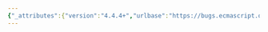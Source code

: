 ```yaml
---
{"_attributes":{"version":"4.4.4+","urlbase":"https://bugs.ecmascript.org/","maintainer":"dherman@mozilla.com"},"bug":{"bug_id":4535,"creation_ts":"2015-09-18 00:57:00 -0700","short_desc":"NOTE in “B.3.1 __proto__ Property Names in Object Initializers”","delta_ts":"2015-09-18 00:57:45 -0700","product":"ECMA-262 Edition 6","component":"editorial issues","version":"unspecified","rep_platform":"All","op_sys":"All","bug_status":"CONFIRMED","priority":"Normal","bug_severity":"enhancement","everconfirmed":true,"reporter":{"uid":"axel","name":"Axel Rauschmayer"},"assigned_to":{"uid":"allen","name":"Allen Wirfs-Brock"},"long_desc":{"commentid":14697,"comment_count":0,"who":{"uid":"axel","name":"Axel Rauschmayer"},"bug_when":"2015-09-18 00:57:45 -0700","thetext":"The informal note in that section reads: “The List returned by PropertyNameList does not include string literal property names defined as using a ComputedPropertyName.”\n\nString literal property names seem to be included. Should this be “string-valued property keys specified via ComputedPropertyName”? “defined as using” sounds strange to me, too."}}}
---
```

